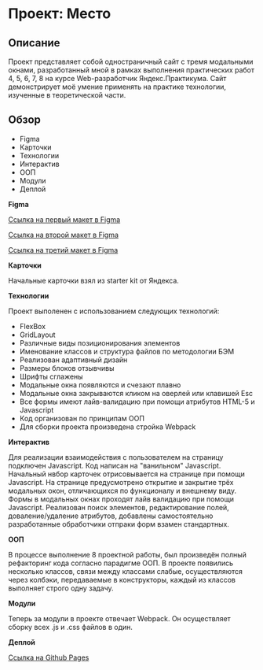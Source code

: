 # Проект: Место

## Описание
Проект представляет собой одностраничный сайт с тремя модальными окнами, разработанный мной в рамках выполнения практических работ 4, 5, 6, 7, 8 на курсе Web-разработчик Яндекс.Практикума. Сайт демонстрирует моё умение применять на практике технологии, изученные в теоретической части.

## Обзор

* Figma
* Карточки
* Технологии
* Интерактив
* ООП
* Модули
* Деплой

**Figma**

[Ссылка на первый макет в Figma](https://www.figma.com/file/2cn9N9jSkmxD84oJik7xL7/JavaScript.-Sprint-4?node-id=0%3A1)

[Ссылка на второй макет в Figma](https://www.figma.com/file/bjyvbKKJN2naO0ucURl2Z0/JavaScript.-Sprint-5?node-id=0%3A1)

[Ссылка на третий макет в Figma](https://www.figma.com/file/kRVLKwYG3d1HGLvh7JFWRT/JavaScript.-Sprint-6?node-id=0%3A1)

**Карточки**

Начальные карточки взял из starter kit от Яндекса.

**Технологии**

Проект выполенен с использованием следующих технологий:
 * FlexBox
 * GridLayout
 * Различные виды позиционирования элементов
 * Именование классов и структура файлов по методологии БЭМ
 * Реализован адаптивный дизайн
 * Размеры блоков отзывчивы
 * Шрифты сглажены
 * Модальные окна появляются и счезают плавно
 * Модальные окна закрываются кликом на оверлей или клавишей Esc
 * Все формы имеют лайв-валидацию при помощи атрибутов HTML-5 и Javascript
 * Код организован по принципам ООП
 * Для сборки проекта произведена стройка Webpack

 **Интерактив**

 Для реализации взаимодействия с пользователем на страницу подключен Javascript. Код написан на "ванильном" Javascript. Начальный нвбор карточек отрисовывается на странице при помощи Javascript. На странице предусмотрено открытие и закрытие трёх модальных окон, отличающихся по функционалу и внешнему виду. Формы в модальных окнах проходят лайв валидацию при помощи Javascript. Реализован поиск элементов, редактирование полей, доваление/удаление атрибутов, добавлены самостоятельно разработанные обработчики отпраки форм взамен стандартных.

 **ООП**

 В процессе выполнение 8 проектной работы, был произведён полный рефакторинг кода согласно парадигме ООП. В проекте появились несколько классов, связи между классами слабые, осуществляются через колбэки, передаваемые в конструкторы, каждый из классов выполняет строго одну задачу.

**Модули**

Теперь за модули в проекте отвечает Webpack. Он осуществляет сборку всех .js и .css файлов в один.

 **Деплой**

 [Ссылка на Github Pages](https://trance0id.github.io/mesto/index.html)
